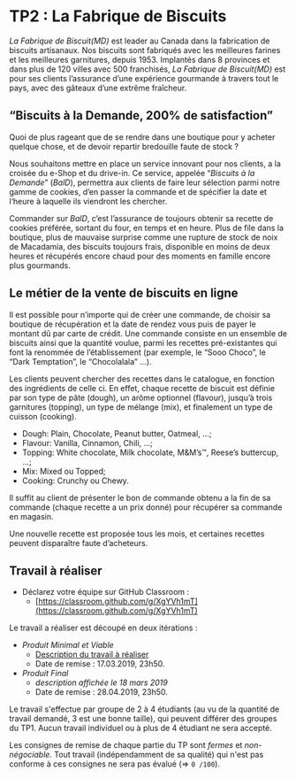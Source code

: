 # TP2 : La Fabrique de Biscuits

_La Fabrique de Biscuit(MD)_ est leader au Canada dans la fabrication de biscuits artisanaux. Nos biscuits sont fabriqués avec les meilleures farines et les meilleures garnitures, depuis 1953. Implantés dans 8 provinces et dans plus de 120 villes avec 500 franchisés, _La Fabrique de Biscuit(MD)_ est pour ses clients l’assurance d’une expérience gourmande à travers tout le pays, avec des gâteaux d’une extrême fraîcheur.  

## “Biscuits à la Demande, 200% de satisfaction”

Quoi de plus rageant que de se rendre dans une boutique pour y acheter quelque chose, et de devoir repartir bredouille faute de stock ?

Nous souhaitons mettre en place un service innovant pour nos clients, a la croisée du e-Shop et du drive-in. Ce service, appelée “_Biscuits à la Demande_” (_BalD_), permettra aux clients de faire leur sélection parmi notre gamme de cookies, d’en passer la commande et de spécifier la date et l‘heure à laquelle ils viendront les chercher.

Commander sur _BalD_, c’est l’assurance de toujours obtenir sa recette de cookies préférée, sortant du four, en temps et en heure. Plus de file dans la boutique, plus de mauvaise surprise comme une rupture de stock de noix de Macadamia, des biscuits toujours frais, disponible en moins de deux heures et récupérés encore chaud pour des moments en famille encore plus gourmands.

## Le métier de la vente de biscuits en ligne

Il est possible pour n’importe qui de créer une commande, de choisir sa boutique de récupération et la date de rendez vous puis de payer le montant dû par carte de crédit. Une commande consiste en un ensemble de biscuits ainsi que la quantité voulue, parmi les recettes pré-existantes qui font la renommée de l’établissement (par exemple, le “Sooo Choco”, le “Dark Temptation”, le “Chocolalala” …).

Les clients peuvent chercher des recettes dans le catalogue, en fonction des ingrédients de celle ci. En effet, chaque recette de biscuit est définie par son type de pâte (dough), un arôme optionnel (flavour), jusqu’à trois garnitures (topping), un type de mélange (mix), et finalement un type de cuisson (cooking).

  - Dough: Plain, Chocolate, Peanut butter, Oatmeal, …;
  - Flavour: Vanilla, Cinnamon, Chili, ...;
  - Topping: White chocolate, Milk chocolate, M&M’s™, Reese’s buttercup, …;
  - Mix: Mixed ou Topped;
  - Cooking: Crunchy ou Chewy.

Il suffit au client de présenter le bon de commande obtenu a la fin de sa commande (chaque recette a un prix donné) pour récupérer sa commande en magasin.

Une nouvelle recette est proposée tous les mois, et certaines recettes peuvent disparaître faute d’acheteurs.

## Travail à réaliser

  - Déclarez votre équipe sur GitHub Classroom :
    - [https://classroom.github.com/g/XgYVh1mT](https://classroom.github.com/g/XgYVh1mT)

Le travail a réaliser est découpé en deux itérations :

  - _Produit Minimal et Viable_
    - [Description du travail à réaliser](./1_MVP.md)
    - Date de remise : 17.03.2019, 23h50.
  - _Produit Final_
    - _description affichée le 18 mars 2019_
    - Date de remise : 28.04.2019, 23h50.

Le travail s'effectue par groupe de 2 à 4 étudiants (au vu de la quantité de travail demandé, 3 est une bonne taille), qui peuvent différer des groupes du TP1. Aucun travail individuel ou à plus de 4 étudiant ne sera accepté.

Les consignes de remise de chaque partie du TP sont _fermes_ et _non-négociable_. Tout travail (indépendamment de sa qualité) qui n'est pas conforme à ces consignes ne sera pas évalué (=> `0 /100`).
